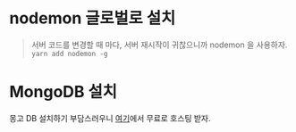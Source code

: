 # nodemon 글로벌로 설치
> 서버 코드를 변경할 때 마다, 서버 재시작이 귀찮으니까 nodemon 을 사용하자.
`yarn add nodemon -g`

# MongoDB 설치
몽고 DB 설치하기 부담스러우니
[여기](https://cloud.mongodb.com/user#/atlas/login)에서 무료로 호스팅 받자.


